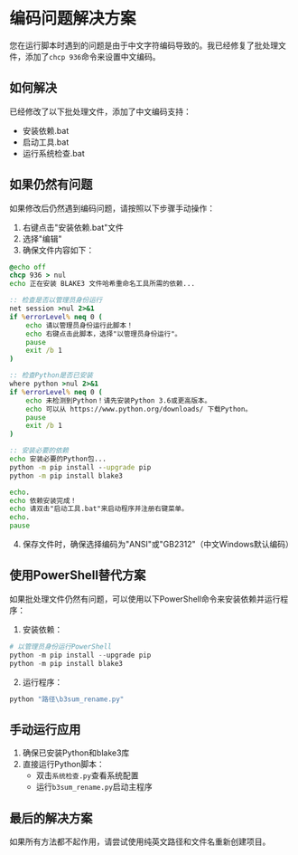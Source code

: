 # 编码问题解决方案

您在运行脚本时遇到的问题是由于中文字符编码导致的。我已经修复了批处理文件，添加了`chcp 936`命令来设置中文编码。

## 如何解决

已经修改了以下批处理文件，添加了中文编码支持：
- 安装依赖.bat
- 启动工具.bat
- 运行系统检查.bat

## 如果仍然有问题

如果修改后仍然遇到编码问题，请按照以下步骤手动操作：

1. 右键点击"安装依赖.bat"文件
2. 选择"编辑"
3. 确保文件内容如下：

```bat
@echo off
chcp 936 > nul
echo 正在安装 BLAKE3 文件哈希重命名工具所需的依赖...

:: 检查是否以管理员身份运行
net session >nul 2>&1
if %errorLevel% neq 0 (
    echo 请以管理员身份运行此脚本！
    echo 右键点击此脚本，选择"以管理员身份运行"。
    pause
    exit /b 1
)

:: 检查Python是否已安装
where python >nul 2>&1
if %errorLevel% neq 0 (
    echo 未检测到Python！请先安装Python 3.6或更高版本。
    echo 可以从 https://www.python.org/downloads/ 下载Python。
    pause
    exit /b 1
)

:: 安装必要的依赖
echo 安装必要的Python包...
python -m pip install --upgrade pip
python -m pip install blake3

echo.
echo 依赖安装完成！
echo 请双击"启动工具.bat"来启动程序并注册右键菜单。
echo.
pause
```

4. 保存文件时，确保选择编码为"ANSI"或"GB2312"（中文Windows默认编码）

## 使用PowerShell替代方案

如果批处理文件仍然有问题，可以使用以下PowerShell命令来安装依赖并运行程序：

1. 安装依赖：
```powershell
# 以管理员身份运行PowerShell
python -m pip install --upgrade pip
python -m pip install blake3
```

2. 运行程序：
```powershell
python "路径\b3sum_rename.py"
```

## 手动运行应用

1. 确保已安装Python和blake3库
2. 直接运行Python脚本：
   - 双击`系统检查.py`查看系统配置
   - 运行`b3sum_rename.py`启动主程序
   
## 最后的解决方案

如果所有方法都不起作用，请尝试使用纯英文路径和文件名重新创建项目。

